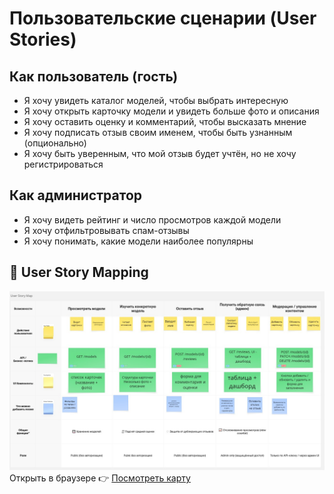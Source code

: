 # Пользовательские сценарии (User Stories)

## Как пользователь (гость)
- Я хочу увидеть каталог моделей, чтобы выбрать интересную
- Я хочу открыть карточку модели и увидеть больше фото и описания
- Я хочу оставить оценку и комментарий, чтобы высказать мнение
- Я хочу подписать отзыв своим именем, чтобы быть узнанным (опционально)
- Я хочу быть уверенным, что мой отзыв будет учтён, но не хочу регистрироваться

## Как администратор
- Я хочу видеть рейтинг и число просмотров каждой модели
- Я хочу отфильтровывать спам-отзывы
- Я хочу понимать, какие модели наиболее популярны


## 📌 User Story Mapping

![Превью карты](./User_story_mapping.jpg)  
Открыть в браузере 👉 [Посмотреть карту](https://alifemor.github.io/fashion-portfolio/)

